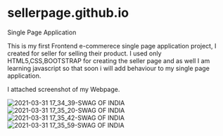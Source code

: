 # sellerpage.github.io
Single Page Application

This is my first Frontend e-commerece single page application project, I created for seller for selling their product. I used only  HTML5,CSS,BOOTSTRAP for creating the seller page and as well I am learning javascript so that soon i will add behaviour to my single page application.

I attached screenshot of  my Webpage.

![2021-03-31 17_34_39-SWAG OF INDIA](https://user-images.githubusercontent.com/76697341/113184820-941d0900-924d-11eb-8e24-d517a392536a.png)
![2021-03-31 17_35_20-SWAG OF INDIA](https://user-images.githubusercontent.com/76697341/113184822-94b59f80-924d-11eb-9977-f95b9c820ac5.png)
![2021-03-31 17_35_42-SWAG OF INDIA](https://user-images.githubusercontent.com/76697341/113184825-954e3600-924d-11eb-93d4-dace2cde5bce.png)
![2021-03-31 17_35_59-SWAG OF INDIA](https://user-images.githubusercontent.com/76697341/113184827-95e6cc80-924d-11eb-8431-610ee34e0303.png)
